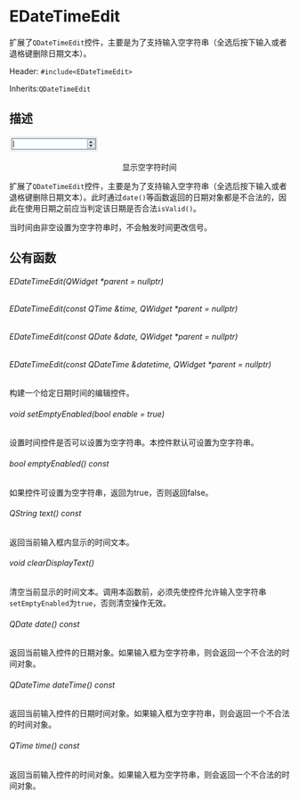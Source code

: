 # EDateTimeEdit

扩展了`QDateTimeEdit`控件，主要是为了支持输入空字符串（全选后按下输入或者退格键删除日期文本）。

Header: `#include<EDateTimeEdit>`

Inherits:`QDateTimeEdit`

## 描述

![](images/EDateTimeEdit_2.png)

<center>显示空字符时间</center>

扩展了`QDateTimeEdit`控件，主要是为了支持输入空字符串（全选后按下输入或者退格键删除日期文本）。此时通过`date()`等函数返回的日期对象都是不合法的，因此在使用日期之前应当判定该日期是否合法`isValid()`。


当时间由非空设置为空字符串时，不会触发时间更改信号。

## 公有函数

###### EDateTimeEdit(QWidget *parent = nullptr)

###### EDateTimeEdit(const QTime &time, QWidget *parent = nullptr)

######  EDateTimeEdit(const QDate &date, QWidget *parent = nullptr)

######  EDateTimeEdit(const QDateTime &datetime, QWidget *parent = nullptr)

构建一个给定日期时间的编辑控件。

###### void  setEmptyEnabled(bool enable = true)

设置时间控件是否可以设置为空字符串。本控件默认可设置为空字符串。

###### bool emptyEnabled() const

如果控件可设置为空字符串，返回为true，否则返回false。

###### QString text() const

返回当前输入框内显示的时间文本。

###### void clearDisplayText()

清空当前显示的时间文本。调用本函数前，必须先使控件允许输入空字符串`setEmptyEnabled`为`true`，否则清空操作无效。

###### QDate date() const

返回当前输入控件的日期对象。如果输入框为空字符串，则会返回一个不合法的时间对象。

###### QDateTime dateTime() const

返回当前输入控件的日期时间对象。如果输入框为空字符串，则会返回一个不合法的时间对象。

###### QTime time() const

返回当前输入控件的时间对象。如果输入框为空字符串，则会返回一个不合法的时间对象。



